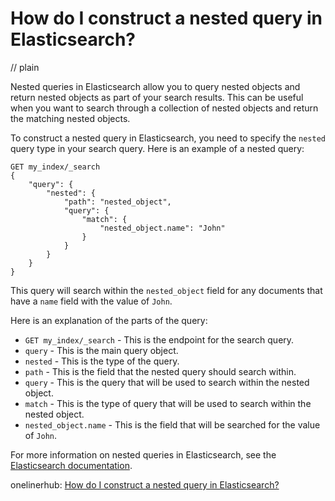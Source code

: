 # How do I construct a nested query in Elasticsearch?
// plain

Nested queries in Elasticsearch allow you to query nested objects and return nested objects as part of your search results. This can be useful when you want to search through a collection of nested objects and return the matching nested objects.

To construct a nested query in Elasticsearch, you need to specify the `nested` query type in your search query. Here is an example of a nested query:

```
GET my_index/_search
{
    "query": {
        "nested": {
            "path": "nested_object",
            "query": {
                "match": {
                    "nested_object.name": "John"
                }
            }
        }
    }
}
```

This query will search within the `nested_object` field for any documents that have a `name` field with the value of `John`.

Here is an explanation of the parts of the query:

* `GET my_index/_search` - This is the endpoint for the search query.
* `query` - This is the main query object.
* `nested` - This is the type of the query.
* `path` - This is the field that the nested query should search within.
* `query` - This is the query that will be used to search within the nested object.
* `match` - This is the type of query that will be used to search within the nested object.
* `nested_object.name` - This is the field that will be searched for the value of `John`.

For more information on nested queries in Elasticsearch, see the [Elasticsearch documentation](https://www.elastic.co/guide/en/elasticsearch/reference/current/query-dsl-nested-query.html).

onelinerhub: [How do I construct a nested query in Elasticsearch?](https://onelinerhub.com/elasticsearch/how-do-i-construct-a-nested-query-in-elasticsearch)